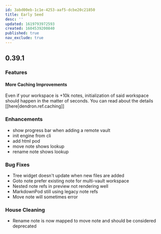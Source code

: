 ```yaml
---
id: 3abd00eb-1c1e-4253-aaf5-dcbe20c21850
title: Early Seed
desc: ''
updated: 1619793972593
created: 1604539200840
published: true
nav_exclude: true
---
```



## 0.39.1

### Features

#### More Caching Improvements

Even if your workspace is +10k notes, initialization of said workspace should happen in the matter of seconds. You can read about the details [[here|dendron.ref.caching]]

### Enhancements
- show progress bar when adding a remote vault
- init engine from cli
- add html pod
- move note shows lookup 
- rename note shows lookup 

### Bug Fixes
- Tree widget doesn't update when new files are added
- Goto note prefer existing note for multi-vault workspace
- Nested note refs in preview not rendering well
- MarkdownPod still using legacy note refs
- Move note will sometimes error

### House Cleaning
- Rename note is now mapped to move note and should be considered deprecated